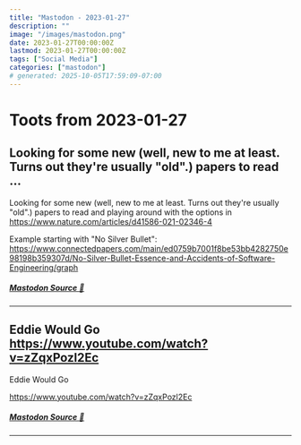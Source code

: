 ```yaml
---
title: "Mastodon - 2023-01-27"
description: ""
image: "/images/mastodon.png"
date: 2023-01-27T00:00:00Z
lastmod: 2023-01-27T00:00:00Z
tags: ["Social Media"]
categories: ["mastodon"]
# generated: 2025-10-05T17:59:09-07:00
---
```


# Toots from 2023-01-27

## Looking for some new (well, new to me at least. Turns out they're usually "old".) papers to read ...

Looking for some new (well, new to me at least. Turns out they're usually "old".) papers to read and playing around with the options in <https://www.nature.com/articles/d41586-021-02346-4>

Example starting with "No Silver Bullet": <https://www.connectedpapers.com/main/ed0759b7001f8be53bb4282750e98198b359307d/No-Silver-Bullet-Essence-and-Accidents-of-Software-Engineering/graph>

##### [Mastodon Source 🐘](https://hachyderm.io/@mweagle/109763049105142144)

---

## Eddie Would Go  <https://www.youtube.com/watch?v=zZqxPozl2Ec>

Eddie Would Go

<https://www.youtube.com/watch?v=zZqxPozl2Ec>

##### [Mastodon Source 🐘](https://hachyderm.io/@mweagle/109762561406352939)

---

